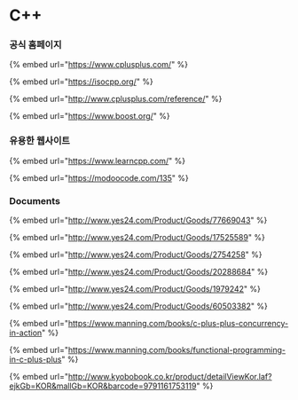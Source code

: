 # C++

### 공식 홈페이지

{% embed url="https://www.cplusplus.com/" %}

{% embed url="https://isocpp.org/" %}

{% embed url="http://www.cplusplus.com/reference/" %}

{% embed url="https://www.boost.org/" %}



### 유용한 웹사이트

{% embed url="https://www.learncpp.com/" %}

{% embed url="https://modoocode.com/135" %}



### Documents

{% embed url="http://www.yes24.com/Product/Goods/77669043" %}

{% embed url="http://www.yes24.com/Product/Goods/17525589" %}

{% embed url="http://www.yes24.com/Product/Goods/2754258" %}

{% embed url="http://www.yes24.com/Product/Goods/20288684" %}

{% embed url="http://www.yes24.com/Product/Goods/1979242" %}

{% embed url="http://www.yes24.com/Product/Goods/60503382" %}

{% embed url="https://www.manning.com/books/c-plus-plus-concurrency-in-action" %}

{% embed url="https://www.manning.com/books/functional-programming-in-c-plus-plus" %}

{% embed url="http://www.kyobobook.co.kr/product/detailViewKor.laf?ejkGb=KOR&mallGb=KOR&barcode=9791161753119" %}



